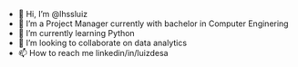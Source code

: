 - 👋 Hi, I’m @lhssluiz
- 👀 I’m a Project Manager currently with bachelor in Computer Enginering
- 🌱 I’m currently learning Python
- 💞️ I’m looking to collaborate on data analytics
- 📫 How to reach me linkedin/in/luizdesa

<!---
lhssluiz/lhssluiz is a ✨ special ✨ repository because its `README.md` (this file) appears on your GitHub profile.
You can click the Preview link to take a look at your changes.
--->
